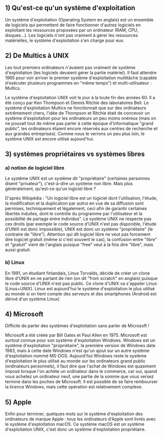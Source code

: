 ## 1) Qu'est-ce qu'un système d'exploitation

Un système d'exploitation (Operating System en anglais) est un ensemble de logiciels qui permettent de faire fonctionner d'autres logiciels en  exploitant les  ressources proposées par un ordinateur (RAM, CPU, disques...). Les logiciels n'ont pas vraiment à  gérer les ressources matérielles,  le système d'exploitation s'en charge pour eux.

## 2) De Multics à UNIX

Les tout premiers ordinateurs n'avaient pas vraiment de système d'exploitation (les logiciels devaient gérer la partie matériel). Il faut attendre 1965 pour voir arriver le premier système d'exploitation multitâche (capable d'exécuter plusieurs programmes en "même temps") et multi-utilisateur : Multics.

Le système d'exploitation UNIX voit le jour à la toute fin des années 60. Il a été conçu par Ken Thompson et Dennis Ritchie des laboratoires Bell. Le système d'exploitation Multics ne fonctionnait que sur des ordinateurs extrêmement chers, l'idée de Thompson et Ritchie était de concevoir un système d'exploitation pour les ordinateurs un peu moins onéreux (mais on ne pouvait tout de même pas parler à cette époque d'informatique "grand public", les ordinateurs étaient encore réservés aux centres de recherche et aux grandes entreprises). Comme nous le verrons un peu plus loin, le système UNIX est encore utilisé aujourd'hui.

## 3) systèmes propriétaires vs systèmes libres

### a) notion de logiciel libre

Le système UNIX est un système dit "propriétaire" (certaines personnes disent "privateur"), c'est-à-dire un système non libre. Mais plus généralement, qu'est-ce qu'un logiciel libre ?

D'après Wikipédia : "Un logiciel libre est un logiciel dont l'utilisation, l'étude, la modification et la duplication par autrui en vue de sa diffusion sont permises, techniquement et légalement, ceci afin de garantir certaines libertés induites, dont le contrôle du programme par l'utilisateur et la possibilité de partage entre individus". Le système UNIX ne respecte pas ces droits (par exemple le code source d'UNIX n'est pas disponible, l'étude d'UNIX est donc impossible), UNIX est donc un système "propriétaire" (le contraire de "libre"). Attention qui dit logiciel libre ne veut pas forcement dire logiciel gratuit (même si c'est souvent le cas), la confusion entre "libre" et "gratuit" vient de l'anglais puisque "free" veut à la fois dire "libre", mais aussi gratuit.

### b) Linux

En 1991, un étudiant finlandais, Linus Torvalds, décide de créer un clone libre d'UNIX en ne partant de rien (on dit "from scratch" en anglais) puisque le code source d'UNIX n'est pas public. Ce clone d'UNIX va s'appeler Linux (Linus+UNIX). Linux est aujourd'hui le système d'exploitation le plus utilisé au monde si on tient compte des serveurs et des smartphones (Android est dérivé d'un système Linux)

## 4) Microsoft

Difficile de parler des systèmes d'exploitation sans parler de Microsoft !

Microsoft a été créée par Bill Gates et Paul Allen en 1975. Microsoft est surtout connue pour son système d'exploitation Windows. Windows est un système d'exploitation "propriétaire", la première version de Windows date 1983, mais à cette date Windows n'est qu'un ajout sur un autre système d'exploitation nommé MS-DOS. Aujourd'hui Windows reste le système d'exploitation le plus utilisé au monde sur les ordinateurs grand public (ordinateurs personnels), il faut dire que l'achat de Windows est quasiment imposé lorsque l'on achète un ordinateur dans le commerce, car oui, quand vous achetez un ordinateur neuf, une partie de la somme que vous versez termine dans les poches de Microsoft. Il est possible de se faire rembourser la licence Windows, mais cette opération est relativement complexe.

## 5) Apple

Enfin pour terminer, quelques mots sur le système d'exploitation des ordinateurs de marque Apple : tous les ordinateurs d'Apple sont livrés avec le système d'exploitation macOS. Ce système macOS est un système d'exploitation UNIX, c'est donc un système d'exploitation propriétaire.
